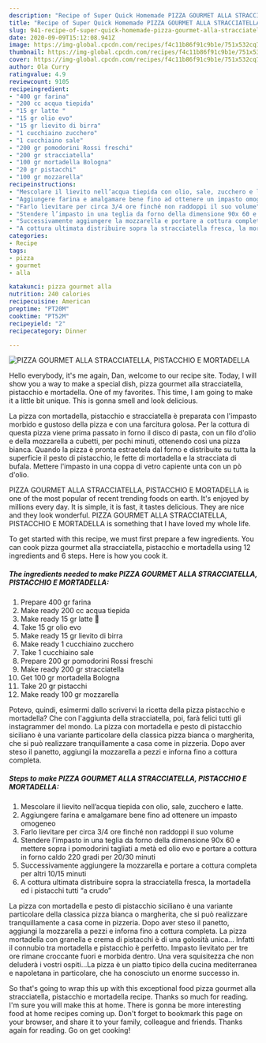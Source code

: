 ```yaml
---
description: "Recipe of Super Quick Homemade PIZZA GOURMET ALLA STRACCIATELLA, PISTACCHIO E MORTADELLA"
title: "Recipe of Super Quick Homemade PIZZA GOURMET ALLA STRACCIATELLA, PISTACCHIO E MORTADELLA"
slug: 941-recipe-of-super-quick-homemade-pizza-gourmet-alla-stracciatella-pistacchio-e-mortadella
date: 2020-09-09T15:12:08.941Z
image: https://img-global.cpcdn.com/recipes/f4c11b86f91c9b1e/751x532cq70/pizza-gourmet-alla-stracciatella-pistacchio-e-mortadella-recipe-main-photo.jpg
thumbnail: https://img-global.cpcdn.com/recipes/f4c11b86f91c9b1e/751x532cq70/pizza-gourmet-alla-stracciatella-pistacchio-e-mortadella-recipe-main-photo.jpg
cover: https://img-global.cpcdn.com/recipes/f4c11b86f91c9b1e/751x532cq70/pizza-gourmet-alla-stracciatella-pistacchio-e-mortadella-recipe-main-photo.jpg
author: Ola Curry
ratingvalue: 4.9
reviewcount: 9105
recipeingredient:
- "400 gr farina"
- "200 cc acqua tiepida"
- "15 gr latte "
- "15 gr olio evo"
- "15 gr lievito di birra"
- "1 cucchiaino zucchero"
- "1 cucchiaino sale"
- "200 gr pomodorini Rossi freschi"
- "200 gr stracciatella"
- "100 gr mortadella Bologna"
- "20 gr pistacchi"
- "100 gr mozzarella"
recipeinstructions:
- "Mescolare il lievito nell’acqua tiepida con olio, sale, zucchero e latte."
- "Aggiungere farina e amalgamare bene fino ad ottenere un impasto omogeneo"
- "Farlo lievitare per circa 3/4 ore finché non raddoppi il suo volume"
- "Stendere l’impasto in una teglia da forno della dimensione 90x 60 e mettere sopra i pomodorini tagliati a metà ed olio evo e portare a cottura in forno caldo 220 gradi per 20/30 minuti"
- "Successivamente aggiungere la mozzarella e portare a cottura completa per altri 10/15 minuti"
- "A cottura ultimata distribuire sopra la stracciatella fresca, la mortadella ed i pistacchi tutti “a crudo”"
categories:
- Recipe
tags:
- pizza
- gourmet
- alla

katakunci: pizza gourmet alla 
nutrition: 240 calories
recipecuisine: American
preptime: "PT20M"
cooktime: "PT52M"
recipeyield: "2"
recipecategory: Dinner

---
```



![PIZZA GOURMET ALLA STRACCIATELLA, PISTACCHIO E MORTADELLA](https://img-global.cpcdn.com/recipes/f4c11b86f91c9b1e/751x532cq70/pizza-gourmet-alla-stracciatella-pistacchio-e-mortadella-recipe-main-photo.jpg)

Hello everybody, it's me again, Dan, welcome to our recipe site. Today, I will show you a way to make a special dish, pizza gourmet alla stracciatella, pistacchio e mortadella. One of my favorites. This time, I am going to make it a little bit unique. This is gonna smell and look delicious.

La pizza con mortadella, pistacchio e stracciatella è preparata con l&#39;impasto morbido e gustoso della pizza e con una farcitura golosa. Per la cottura di questa pizza viene prima passato in forno il disco di pasta, con un filo d&#39;olio e della mozzarella a cubetti, per pochi minuti, ottenendo così una pizza bianca. Quando la pizza è pronta estraetela dal forno e distribuite su tutta la superficie il pesto di pistacchio, le fette di mortadella e la stracciata di bufala. Mettere l&#39;impasto in una coppa di vetro capiente unta con un pò d&#39;olio.

PIZZA GOURMET ALLA STRACCIATELLA, PISTACCHIO E MORTADELLA is one of the most popular of recent trending foods on earth. It's enjoyed by millions every day. It is simple, it is fast, it tastes delicious. They are nice and they look wonderful. PIZZA GOURMET ALLA STRACCIATELLA, PISTACCHIO E MORTADELLA is something that I have loved my whole life.


To get started with this recipe, we must first prepare a few ingredients. You can cook pizza gourmet alla stracciatella, pistacchio e mortadella using 12 ingredients and 6 steps. Here is how you cook it.

<!--inarticleads1-->

##### The ingredients needed to make PIZZA GOURMET ALLA STRACCIATELLA, PISTACCHIO E MORTADELLA:

1. Prepare 400 gr farina
1. Make ready 200 cc acqua tiepida
1. Make ready 15 gr latte 🥛
1. Take 15 gr olio evo
1. Make ready 15 gr lievito di birra
1. Make ready 1 cucchiaino zucchero
1. Take 1 cucchiaino sale
1. Prepare 200 gr pomodorini Rossi freschi
1. Make ready 200 gr stracciatella
1. Get 100 gr mortadella Bologna
1. Take 20 gr pistacchi
1. Make ready 100 gr mozzarella


Potevo, quindi, esimermi dallo scrivervi la ricetta della pizza pistacchio e mortadella? Che con l&#39;aggiunta della stracciatella, poi, farà felici tutti gli instagrammer del mondo. La pizza con mortadella e pesto di pistacchio siciliano è una variante particolare della classica pizza bianca o margherita, che si può realizzare tranquillamente a casa come in pizzeria. Dopo aver steso il panetto, aggiungi la mozzarella a pezzi e inforna fino a cottura completa. 

<!--inarticleads2-->

##### Steps to make PIZZA GOURMET ALLA STRACCIATELLA, PISTACCHIO E MORTADELLA:

1. Mescolare il lievito nell’acqua tiepida con olio, sale, zucchero e latte.
1. Aggiungere farina e amalgamare bene fino ad ottenere un impasto omogeneo
1. Farlo lievitare per circa 3/4 ore finché non raddoppi il suo volume
1. Stendere l’impasto in una teglia da forno della dimensione 90x 60 e mettere sopra i pomodorini tagliati a metà ed olio evo e portare a cottura in forno caldo 220 gradi per 20/30 minuti
1. Successivamente aggiungere la mozzarella e portare a cottura completa per altri 10/15 minuti
1. A cottura ultimata distribuire sopra la stracciatella fresca, la mortadella ed i pistacchi tutti “a crudo”


La pizza con mortadella e pesto di pistacchio siciliano è una variante particolare della classica pizza bianca o margherita, che si può realizzare tranquillamente a casa come in pizzeria. Dopo aver steso il panetto, aggiungi la mozzarella a pezzi e inforna fino a cottura completa. La pizza mortadella con granella e crema di pistacchi è di una golosità unica… Infatti il connubio tra mortadella e pistacchio è perfetto. Impasto lievitato per tre ore rimane croccante fuori e morbida dentro. Una vera squisitezza che non deluderà i vostri ospiti…La pizza è un piatto tipico della cucina mediterranea e napoletana in particolare, che ha conosciuto un enorme successo in. 

So that's going to wrap this up with this exceptional food pizza gourmet alla stracciatella, pistacchio e mortadella recipe. Thanks so much for reading. I'm sure you will make this at home. There is gonna be more interesting food at home recipes coming up. Don't forget to bookmark this page on your browser, and share it to your family, colleague and friends. Thanks again for reading. Go on get cooking!
